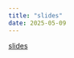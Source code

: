 ```yaml
---
title: "slides"
date: 2025-05-09
---
```

[slides](https://docs.google.com/presentation/d/1MouwYVyuaL0JY3JBk-9DeRSXAc0HIZ4fcpdk7qmOBLo/edit?usp=sharing)
